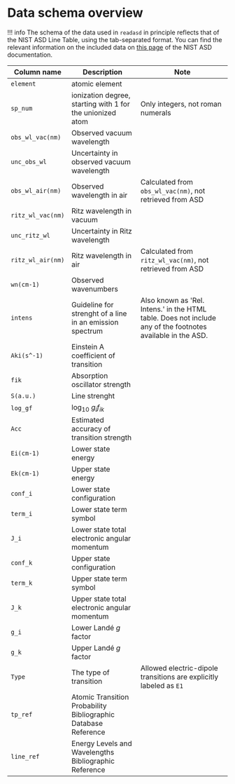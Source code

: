 # Data schema overview

!!! info
    The schema of the data used in `readasd` in principle reflects that of the NIST ASD Line Table, using the tab-separated format.
    You can find the relevant information on the included data on [this page](https://physics.nist.gov/PhysRefData/ASD/Html/lineshelp.html#OUTPUT_LINE) of the NIST ASD documentation.

| Column name | Description | Note |
| --- | --- | --- | 
| `element` | atomic element |  |
| `sp_num` | ionization degree, starting with 1 for the unionized atom | Only integers, not roman numerals |
| `obs_wl_vac(nm)` | Observed vacuum wavelength |  |
| `unc_obs_wl` | Uncertainty in observed vacuum wavelength |  |
| `obs_wl_air(nm)` | Observed wavelength in air | Calculated from `obs_wl_vac(nm)`, not retrieved from ASD |
| `ritz_wl_vac(nm)` | Ritz wavelength in vacuum|  |
| `unc_ritz_wl` | Uncertainty in Ritz wavelength |  |
| `ritz_wl_air(nm)` | Ritz wavelength in air | Calculated from `ritz_wl_vac(nm)`, not retrieved from ASD |
| `wn(cm-1)` | Observed wavenumbers |  |
| `intens` | Guideline for strenght of a line in an emission spectrum | Also known as 'Rel. Intens.' in the HTML table. Does not include any of the footnotes available in the ASD. |
| `Aki(s^-1)` | Einstein A coefficient of transition |  |
| `fik` | Absorption oscillator strength |  |
| `S(a.u.)` | Line strenght |  |
| `log_gf` | $\log_{10}\ g_{i}f_{ik}$ |  |
| `Acc` | Estimated accuracy of transition strength |  |
| `Ei(cm-1)` | Lower state energy |  |
| `Ek(cm-1)` | Upper state energy |  |
| `conf_i` | Lower state configuration |  |
| `term_i` | Lower state term symbol |  |
| `J_i` | Lower state total electronic angular momentum |  |
| `conf_k` | Upper state configuration |  |
| `term_k` | Upper state term symbol |  |
| `J_k` | Upper state total electronic angular momentum |  |
| `g_i` | Lower Landé $g$ factor |  |
| `g_k` | Upper Landé $g$ factor |  |
| `Type` | The type of transition | Allowed electric-dipole transitions are explicitly labeled as `E1` |
| `tp_ref` | Atomic Transition Probability Bibliographic Database Reference |  |
| `line_ref` | Energy Levels and Wavelengths Bibliographic Reference |  |
